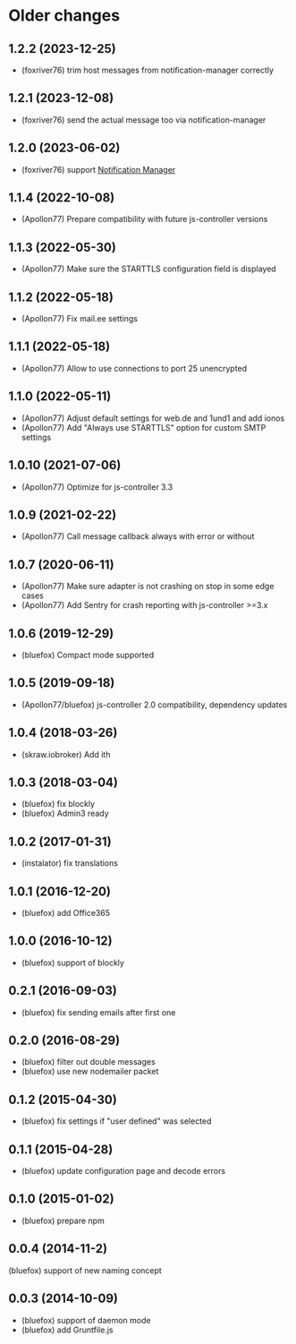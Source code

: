 # Older changes
## 1.2.2 (2023-12-25)
* (foxriver76) trim host messages from notification-manager correctly

## 1.2.1 (2023-12-08)
 * (foxriver76) send the actual message too via notification-manager

## 1.2.0 (2023-06-02)
* (foxriver76) support [Notification Manager](https://github.com/foxriver76/ioBroker.notification-manager)

## 1.1.4 (2022-10-08)
* (Apollon77) Prepare compatibility with future js-controller versions

## 1.1.3 (2022-05-30)
* (Apollon77) Make sure the STARTTLS configuration field is displayed

## 1.1.2 (2022-05-18)
* (Apollon77) Fix mail.ee settings

## 1.1.1 (2022-05-18)
* (Apollon77) Allow to use connections to port 25 unencrypted

## 1.1.0 (2022-05-11)
* (Apollon77) Adjust default settings for web.de and 1und1 and add ionos
* (Apollon77) Add "Always use STARTTLS" option for custom SMTP settings

## 1.0.10 (2021-07-06)
* (Apollon77) Optimize for js-controller 3.3

## 1.0.9 (2021-02-22)
* (Apollon77) Call message callback always with error or without

## 1.0.7 (2020-06-11)
* (Apollon77) Make sure adapter is not crashing on stop in some edge cases
* (Apollon77) Add Sentry for crash reporting with js-controller >=3.x

## 1.0.6 (2019-12-29)
* (bluefox) Compact mode supported

## 1.0.5 (2019-09-18)
* (Apollon77/bluefox) js-controller 2.0 compatibility, dependency updates

## 1.0.4 (2018-03-26)
* (skraw.iobroker) Add ith

## 1.0.3 (2018-03-04)
* (bluefox) fix blockly
* (bluefox) Admin3 ready

## 1.0.2 (2017-01-31)
* (instalator) fix translations

## 1.0.1 (2016-12-20)
* (bluefox) add Office365

## 1.0.0 (2016-10-12)
* (bluefox) support of blockly

## 0.2.1 (2016-09-03)
* (bluefox) fix sending emails after first one

## 0.2.0 (2016-08-29)
* (bluefox) filter out double messages
* (bluefox) use new nodemailer packet

## 0.1.2 (2015-04-30)
* (bluefox) fix settings if "user defined" was selected

## 0.1.1 (2015-04-28)
* (bluefox) update configuration page and decode errors

## 0.1.0 (2015-01-02)
* (bluefox) prepare npm

## 0.0.4 (2014-11-2)
(bluefox) support of new naming concept

## 0.0.3 (2014-10-09)
* (bluefox) support of daemon mode
* (bluefox) add Gruntfile.js
